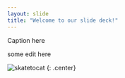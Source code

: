 ```yaml
---
layout: slide
title: "Welcome to our slide deck!"
---
```


Caption here

some edit here

![skatetocat](https://octodex.github.com/images/skatetocat.png)
{: .center}
